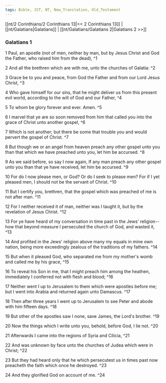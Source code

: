 ```yaml
---
tags: Bible, JST, NT, New_Translation, Old_Testament
---
```


[[nt/2 Corinthians/2 Corinthians 13|<< 2 Corinthians 13]] | [[nt/Galatians|Galatians]] | [[nt/Galatians/Galatians 2|Galatians 2 >>]]

### Galatians 1

1 Paul, an apostle (not of men, neither by man, but by Jesus Christ and God the Father, who raised him from the dead),  ^1

2 And all the brethren which are with me, unto the churches of Galatia:  ^2

3 Grace be to you and peace, from God the Father and from our Lord Jesus Christ,  ^3

4 Who gave himself for our sins, that he might deliver us from this present evil world, according to the will of God and our Father,  ^4

5 To whom be glory forever and ever. Amen.  ^5

6 I marvel that ye are so soon removed from him that called you into the grace of Christ unto another gospel,  ^6

7 Which is not another; but there be some that trouble you and would pervert the gospel of Christ.  ^7

8 But though we or an angel from heaven preach any other gospel unto you than that which we have preached unto you, let him be accursed.  ^8

9 As we said before, so say I now again, If any man preach any other gospel unto you than that ye have received, let him be accursed.  ^9

10 For do I now please men, or God? Or do I seek to please men? For if I yet pleased men, I should not be the servant of Christ.  ^10

11 But I certify you, brethren, that the gospel which was preached of me is not after man.  ^11

12 For I neither received it of man, neither was I taught it, but by the revelation of Jesus Christ.  ^12

13 For ye have heard of my conversation in time past in the Jews\' religion\--how that beyond measure I persecuted the church of God, and wasted it,  ^13

14 And profited in the Jews\' religion above many my equals in mine own nation, being more exceedingly zealous of the traditions of my fathers.  ^14

15 But when it pleased God, who separated me from my mother\'s womb and called me by his grace,  ^15

16 To reveal his Son in me, that I might preach him among the heathen, immediately I conferred not with flesh and blood;  ^16

17 Neither went I up to Jerusalem to them which were apostles before me; but I went into Arabia and returned again unto Damascus.  ^17

18 Then after three years I went up to Jerusalem to see Peter and abode with him fifteen days.  ^18

19 But other of the apostles saw I none, save James, the Lord\'s brother.  ^19

20 Now the things which I write unto you, behold, before God, I lie not.  ^20

21 Afterwards I came into the regions of Syria and Cilicia,  ^21

22 And was unknown by face unto the churches of Judea which were in Christ;  ^22

23 But they had heard only that he which persecutest us in times past now preacheth the faith which once he destroyed.  ^23

24 And they glorified God on account of me.  ^24

 
